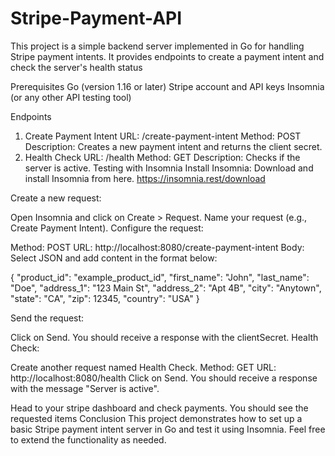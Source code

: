 # Stripe-Payment-API
This project is a simple backend server implemented in Go for handling Stripe payment intents. It provides endpoints to create a payment intent and check the server's health status

Prerequisites
Go (version 1.16 or later)
Stripe account and API keys
Insomnia (or any other API testing tool)

Endpoints
1. Create Payment Intent
URL: /create-payment-intent
Method: POST
Description: Creates a new payment intent and returns the client secret.
2. Health Check
URL: /health
Method: GET
Description: Checks if the server is active.
Testing with Insomnia
Install Insomnia: Download and install Insomnia from here.
https://insomnia.rest/download

Create a new request:

Open Insomnia and click on Create > Request.
Name your request (e.g., Create Payment Intent).
Configure the request:

Method: POST
URL: http://localhost:8080/create-payment-intent
Body: Select JSON and add content in the format below:

{
    "product_id": "example_product_id",
    "first_name": "John",
    "last_name": "Doe",
    "address_1": "123 Main St",
    "address_2": "Apt 4B",
    "city": "Anytown",
    "state": "CA",
    "zip": 12345,
    "country": "USA"
}

Send the request:

Click on Send.
You should receive a response with the clientSecret.
Health Check:

Create another request named Health Check.
Method: GET
URL: http://localhost:8080/health
Click on Send.
You should receive a response with the message "Server is active".

Head to your stripe dashboard and check payments. You should see the requested items 
Conclusion
This project demonstrates how to set up a basic Stripe payment intent server in Go and test it using Insomnia. Feel free to extend the functionality as needed.

